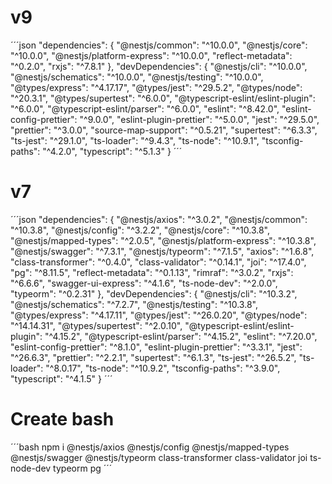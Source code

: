 # v9

´´´json
"dependencies": {
"@nestjs/common": "^10.0.0",
"@nestjs/core": "^10.0.0",
"@nestjs/platform-express": "^10.0.0",
"reflect-metadata": "^0.2.0",
"rxjs": "^7.8.1"
},
"devDependencies": {
"@nestjs/cli": "^10.0.0",
"@nestjs/schematics": "^10.0.0",
"@nestjs/testing": "^10.0.0",
"@types/express": "^4.17.17",
"@types/jest": "^29.5.2",
"@types/node": "^20.3.1",
"@types/supertest": "^6.0.0",
"@typescript-eslint/eslint-plugin": "^6.0.0",
"@typescript-eslint/parser": "^6.0.0",
"eslint": "^8.42.0",
"eslint-config-prettier": "^9.0.0",
"eslint-plugin-prettier": "^5.0.0",
"jest": "^29.5.0",
"prettier": "^3.0.0",
"source-map-support": "^0.5.21",
"supertest": "^6.3.3",
"ts-jest": "^29.1.0",
"ts-loader": "^9.4.3",
"ts-node": "^10.9.1",
"tsconfig-paths": "^4.2.0",
"typescript": "^5.1.3"
}
´´´

# v7

´´´json
"dependencies": {
"@nestjs/axios": "^3.0.2",
"@nestjs/common": "^10.3.8",
"@nestjs/config": "^3.2.2",
"@nestjs/core": "^10.3.8",
"@nestjs/mapped-types": "^2.0.5",
"@nestjs/platform-express": "^10.3.8",
"@nestjs/swagger": "^7.3.1",
"@nestjs/typeorm": "^7.1.5",
"axios": "^1.6.8",
"class-transformer": "^0.4.0",
"class-validator": "^0.14.1",
"joi": "^17.4.0",
"pg": "^8.11.5",
"reflect-metadata": "^0.1.13",
"rimraf": "^3.0.2",
"rxjs": "^6.6.6",
"swagger-ui-express": "^4.1.6",
"ts-node-dev": "^2.0.0",
"typeorm": "^0.2.31"
},
"devDependencies": {
"@nestjs/cli": "^10.3.2",
"@nestjs/schematics": "^7.2.7",
"@nestjs/testing": "^10.3.8",
"@types/express": "^4.17.11",
"@types/jest": "^26.0.20",
"@types/node": "^14.14.31",
"@types/supertest": "^2.0.10",
"@typescript-eslint/eslint-plugin": "^4.15.2",
"@typescript-eslint/parser": "^4.15.2",
"eslint": "^7.20.0",
"eslint-config-prettier": "^8.1.0",
"eslint-plugin-prettier": "^3.3.1",
"jest": "^26.6.3",
"prettier": "^2.2.1",
"supertest": "^6.1.3",
"ts-jest": "^26.5.2",
"ts-loader": "^8.0.17",
"ts-node": "^10.9.2",
"tsconfig-paths": "^3.9.0",
"typescript": "^4.1.5"
}
´´´

# Create bash

´´´bash
npm i @nestjs/axios @nestjs/config @nestjs/mapped-types @nestjs/swagger @nestjs/typeorm class-transformer class-validator joi ts-node-dev typeorm pg
´´´

